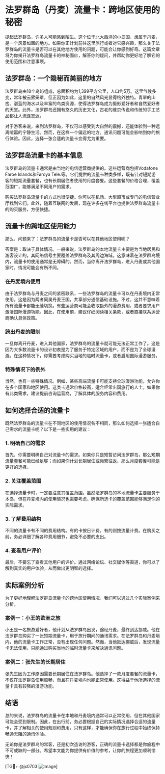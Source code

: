 # 法罗群岛（丹麦）流量卡：跨地区使用的秘密

提起法罗群岛，许多人可能感到陌生。这个位于北大西洋的小岛国，隶属于丹麦，是一个风景如画的地方。如果你正计划前往这里旅行或者对它感兴趣，那么关于法罗群岛的流量卡是否可以在其他地方使用的问题，可能会让你感到好奇。这篇文章将为你揭开法罗群岛流量卡的神秘面纱，解答你的疑问，并帮助你更好地了解它的使用范围和注意事项。

## 法罗群岛：一个隐秘而美丽的地方

法罗群岛由18个岛屿组成，总面积约为1,399平方公里，人口约5万。这里气候多变，常年被云雾笼罩，但正因为如此，这里的自然风光显得格外独特。青翠的山峦、湛蓝的海水以及丰富的鸟类资源，使得法罗群岛成为摄影爱好者和自然爱好者的天堂。此外，法罗群岛还拥有悠久的历史文化，古老的维京传说和传统的手工艺品都让人流连忘返。

对于游客来说，来到法罗群岛，不仅可以感受到大自然的震撼，还能体验到一种远离喧嚣的宁静生活。然而，在这样一个偏远的地方，通讯问题可能会影响到你的旅行体验。因此，选择一张合适的流量卡变得尤为重要。

## 法罗群岛流量卡的基本信息

法罗群岛的流量卡通常是由当地的电信运营商提供的。这些运营商包括Vodafone Faroe Islands和Føroya Tele.等。它们提供的流量卡种类多样，既有针对短期游客的短期流量套餐，也有长期居住者使用的月度套餐。这些套餐的价格合理，覆盖范围广，能够满足不同用户的需求。

购买法罗群岛流量卡的方式也很便捷。你可以在机场、大型超市或专门的电信营业厅找到它们。此外，随着互联网的发展，现在许多在线平台也提供法罗群岛流量卡的购买服务，方便快捷。

## 流量卡的跨地区使用能力

那么，问题来了：法罗群岛的流量卡是否可以在其他地区使用呢？

答案是：取决于具体情况。一般来说，法罗群岛的本地流量卡主要是为当地居民和游客设计的，其网络信号主要覆盖法罗群岛及其周边海域。这意味着在法罗群岛境内，流量卡的使用通常是无障碍的。然而，当你离开法罗群岛，进入丹麦或其他国家时，情况可能会有所不同。

### 在丹麦境内使用

由于法罗群岛与丹麦之间的紧密联系，一些法罗群岛的流量卡可以在丹麦境内正常使用。这是因为两者同属丹麦王国，共享部分通信基础设施。不过，这并不意味着所有流量卡都能无缝切换。有些运营商可能会收取额外的漫游费用，或者要求用户激活国际漫游功能。因此，在使用前，建议仔细阅读相关条款，或者直接联系运营商确认具体政策。

### 跨出丹麦的限制

一旦你离开丹麦，进入其他国家，法罗群岛的流量卡就可能无法正常工作了。这是因为大多数流量卡的设计初衷是为了服务于特定区域的用户，而不是为了全球漫游。在这种情况下，你需要考虑购买当地的临时流量卡，或者启用国际漫游服务。

### 特殊情况下的例外

当然，也有一些特殊情况。例如，某些高端流量卡可能支持全球漫游功能，允许你在多个国家和地区使用。这类卡通常价格较高，适合经常出国旅行的人士。如果你有此类需求，建议提前咨询运营商，了解具体的服务内容和费用。

## 如何选择合适的流量卡

既然法罗群岛的流量卡在不同地区的使用情况各不相同，那么如何选择一张适合自己需求的流量卡呢？以下是一些实用的建议：

### 1. 明确自己的需求

首先，你需要明确自己对流量卡的需求。如果你只是短暂访问法罗群岛，那么短期流量套餐可能已经足够；而如果你计划长期居住或频繁往返，那么月度套餐可能是更好的选择。

### 2. 关注覆盖范围

在选择流量卡时，一定要注意其覆盖范围。虽然法罗群岛的本地流量卡主要服务于本岛，但在丹麦境内的使用情况也需要考虑。确保所选卡的覆盖范围能够满足你的实际需求。

### 3. 了解费用结构

不同的流量卡有不同的费用结构。有的卡按日计费，有的则按流量计费。在购买之前，务必详细了解各种费用细节，避免不必要的支出。

### 4. 查看用户评价

最后，不要忘了查看其他用户的评价。通过网络论坛、社交媒体等渠道，你可以了解到真实的用户体验，从而做出更明智的选择。

## 实际案例分析

为了更好地理解法罗群岛流量卡的跨地区使用情况，我们可以通过几个实际案例来分析。

### 案例一：小王的欧洲之旅

小王是一名旅游爱好者，他计划从法罗群岛出发，途经丹麦，最终到达挪威。他在法罗群岛购买了一张短期流量卡，用于旅行期间的通讯需求。在法罗群岛和丹麦境内，他的流量卡工作正常，没有出现任何问题。然而，当他抵达挪威后，发现流量卡无法使用，只能通过购买当地的临时流量卡来解决通讯问题。

### 案例二：张先生的长期居住

张先生因为工作原因需要长期居住在法罗群岛。他选择了一款月度套餐的流量卡，不仅在法罗群岛使用顺畅，而且在丹麦境内也能正常使用。这得益于他所选择的流量卡具有较强的漫游功能。

## 结语

总的来说，法罗群岛的流量卡在本地和丹麦境内通常可以正常使用，但在其他国家可能会受到限制。因此，在出行前，务必要根据自己的实际情况选择合适的流量卡，并了解相关的使用规则和费用。只有这样，才能确保你在旅行过程中始终保持畅通无阻的通讯体验。

无论你是法罗群岛的常客，还是初次造访的游客，正确的流量卡选择都是你旅程中不可或缺的一部分。希望本文能为你提供有价值的参考，让你的旅程更加顺利愉快！

[TG💪+ @jx0703 ![Image](https://github.com/user-attachments/assets/dbca1d08-cadb-493c-b0ec-ad6f7a83f270)]